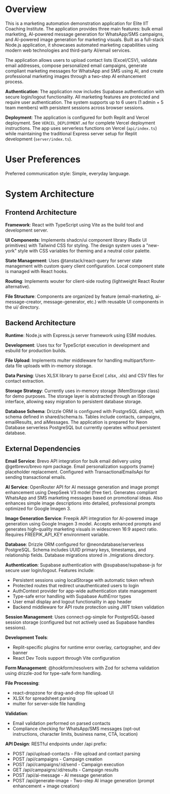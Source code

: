 # Overview

This is a marketing automation demonstration application for Elite IIT Coaching Institute. The application provides three main features: bulk email marketing, AI-powered message generation for WhatsApp/SMS campaigns, and AI-powered image generation for marketing visuals. Built as a full-stack Node.js application, it showcases automated marketing capabilities using modern web technologies and third-party AI/email services.

The application allows users to upload contact lists (Excel/CSV), validate email addresses, compose personalized email campaigns, generate compliant marketing messages for WhatsApp and SMS using AI, and create professional marketing images through a two-step AI enhancement process.

**Authentication**: The application now includes Supabase authentication with secure login/logout functionality. All marketing features are protected and require user authentication. The system supports up to 6 users (1 admin + 5 team members) with persistent sessions across browser sessions.

**Deployment**: The application is configured for both Replit and Vercel deployment. See `VERCEL_DEPLOYMENT.md` for complete Vercel deployment instructions. The app uses serverless functions on Vercel (`api/index.ts`) while maintaining the traditional Express server setup for Replit development (`server/index.ts`).

# User Preferences

Preferred communication style: Simple, everyday language.

# System Architecture

## Frontend Architecture

**Framework**: React with TypeScript using Vite as the build tool and development server.

**UI Components**: Implements shadcn/ui component library (Radix UI primitives) with Tailwind CSS for styling. The design system uses a "new-york" style with CSS variables for theming and a neutral color palette.

**State Management**: Uses @tanstack/react-query for server state management with custom query client configuration. Local component state is managed with React hooks.

**Routing**: Implements wouter for client-side routing (lightweight React Router alternative).

**File Structure**: Components are organized by feature (email-marketing, ai-message-creator, message-generator, etc.) with reusable UI components in the ui/ directory.

## Backend Architecture

**Runtime**: Node.js with Express.js server framework using ESM modules.

**Development**: Uses tsx for TypeScript execution in development and esbuild for production builds.

**File Upload**: Implements multer middleware for handling multipart/form-data file uploads with in-memory storage.

**Data Parsing**: Uses XLSX library to parse Excel (.xlsx, .xls) and CSV files for contact extraction.

**Storage Strategy**: Currently uses in-memory storage (MemStorage class) for demo purposes. The storage layer is abstracted through an IStorage interface, allowing easy migration to persistent database storage.

**Database Schema**: Drizzle ORM is configured with PostgreSQL dialect, with schema defined in shared/schema.ts. Tables include contacts, campaigns, emailResults, and aiMessages. The application is prepared for Neon Database serverless PostgreSQL but currently operates without persistent database.

## External Dependencies

**Email Service**: Brevo API integration for bulk email delivery using @getbrevo/brevo npm package. Email personalization supports {name} placeholder replacement. Configured with TransactionalEmailsApi for sending transactional emails.

**AI Service**: OpenRouter API for AI message generation and image prompt enhancement using DeepSeek V3 model (free tier). Generates compliant WhatsApp and SMS marketing messages based on promotional ideas. Also enhances simple image descriptions into detailed, professional prompts optimized for Google Imagen 3.

**Image Generation Service**: Freepik API integration for AI-powered image generation using Google Imagen 3 model. Accepts enhanced prompts and generates high-quality marketing visuals in widescreen 16:9 aspect ratio. Requires FREEPIK_API_KEY environment variable.

**Database**: Drizzle ORM configured for @neondatabase/serverless PostgreSQL. Schema includes UUID primary keys, timestamps, and relationship fields. Database migrations stored in ./migrations directory.

**Authentication**: Supabase authentication with @supabase/supabase-js for secure user login/logout. Features include:
- Persistent sessions using localStorage with automatic token refresh
- Protected routes that redirect unauthenticated users to login
- AuthContext provider for app-wide authentication state management
- Type-safe error handling with Supabase AuthError types
- User email display and logout functionality in app header
- Backend middleware for API route protection using JWT token validation

**Session Management**: Uses connect-pg-simple for PostgreSQL-based session storage (configured but not actively used as Supabase handles sessions).

**Development Tools**: 
- Replit-specific plugins for runtime error overlay, cartographer, and dev banner
- React Dev Tools support through Vite configuration

**Form Management**: @hookform/resolvers with Zod for schema validation using drizzle-zod for type-safe form handling.

**File Processing**: 
- react-dropzone for drag-and-drop file upload UI
- XLSX for spreadsheet parsing
- multer for server-side file handling

**Validation**: 
- Email validation performed on parsed contacts
- Compliance checking for WhatsApp/SMS messages (opt-out instructions, character limits, business name, CTA, location)

**API Design**: RESTful endpoints under /api prefix:
- POST /api/upload-contacts - File upload and contact parsing
- POST /api/campaigns - Campaign creation
- POST /api/campaigns/:id/send - Campaign execution
- GET /api/campaigns/:id/results - Campaign results
- POST /api/ai-message - AI message generation
- POST /api/generate-image - Two-step AI image generation (prompt enhancement + image creation)